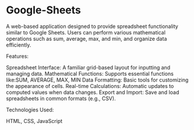 # Google-Sheets
A web-based application designed to provide spreadsheet functionality similar to Google Sheets. Users can perform various mathematical operations such as sum, average, max, and min, and organize data efficiently.



Features:



Spreadsheet Interface: A familiar grid-based layout for inputting and managing data.
Mathematical Functions: Supports essential functions like:SUM, AVERAGE, MAX, MIN
Data Formatting: Basic tools for customizing the appearance of cells.
Real-time Calculations: Automatic updates to computed values when data changes.
Export and Import: Save and load spreadsheets in common formats (e.g., CSV).


Technologies Used:

HTML, CSS, JavaScript
